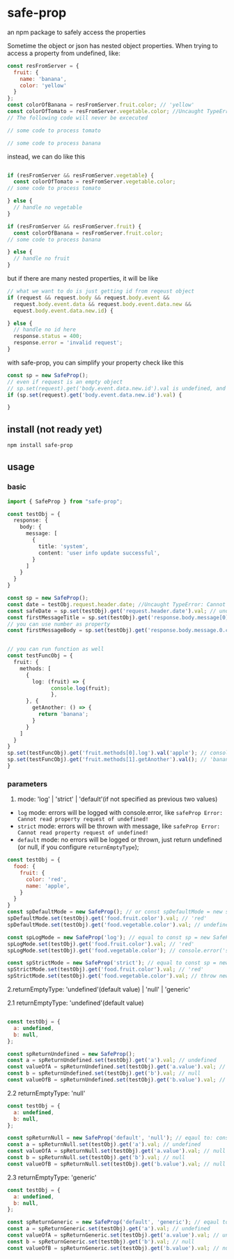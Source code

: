 # safe-prop

an npm package to safely access the properties

Sometime the object or json has nested object properties. When trying to access a property from undefined, like:

```js
const resFromServer = {
  fruit: {
    name: 'banana',
    color: 'yellow'
  }
};
const colorOfBanana = resFromServer.fruit.color; // 'yellow'
const colorOfTomato = resFromServer.vegetable.color; //Uncaught TypeError: Cannot read property 'color' of undefined
// The following code will never be excecuted

// some code to process tomato

// some code to process banana
```

instead, we can do like this

```js

if (resFromServer && resFromServer.vegetable) {
  const colorOfTomato = resFromServer.vegetable.color;
// some code to process tomato

} else {
  // handle no vegetable
}

if (resFromServer && resFromServer.fruit) {
  const colorOfBanana = resFromServer.fruit.color;
// some code to process banana

} else {
  // handle no fruit
}
```

but if there are many nested properties, it will be like

```js
// what we want to do is just getting id from reqeust object
if (request && request.body && request.body.event &&
  request.body.event.data && request.body.event.data.new &&
  equest.body.event.data.new.id) {

} else {
  // handle no id here
  response.status = 400;
  response.error = 'invalid request';
}
```

with safe-prop, you can simplify your property check like this

```js
const sp = new SafeProp();
// even if request is an empty object
// sp.set(request).get('body.event.data.new.id').val is undefined, and no error will be thrown
if (sp.set(request).get('body.event.data.new.id').val) {

}
```

## install (not ready yet)

```bash
npm install safe-prop
```

## usage

### basic

```ts
import { SafeProp } from "safe-prop";

const testObj = {
  response: {
    body: {
      message: [
        {
          title: 'system',
          content: 'user info update successful',
        }
      ]
    }
  }
}

const sp = new SafeProp();
const date = testObj.request.header.date; //Uncaught TypeError: Cannot read property 'request' of undefined
const safeDate = sp.set(testObj).get('request.header.date').val; // undefined
const firstMessageTitle = sp.set(testObj).get('response.body.message[0].title').val; // 'system'
// you can use number as property
const firstMessageBody = sp.set(testObj).get('response.body.message.0.content').val; // 'user info update successful'


// you can run function as well
const testFuncObj = {
  fruit: {
    methods: [
      {
        log: (fruit) => {
              console.log(fruit);
              },
      }, {
        getAnother: () => {
          return 'banana';
        }
      }
    ]
  }
}
sp.set(testFuncObj).get('fruit.methods[0].log').val('apple'); // console.log('apple');
sp.set(testFuncObj).get('fruit.methods[1].getAnother').val(); // 'banana'
}

```

### parameters

1. mode: 'log' | 'strict' | 'default'(if not specified as previous two values)

- `log` mode: errors will be logged with console.error, like `safeProp Error: Cannot read property request of undefined!`
- `strict` mode: errors will be thrown with message, like `safeProp Error: Cannot read property request of undefined!`
- `default` mode: no errors will be logged or thrown, just return undefined (or null, if you configure `returnEmptyType`);

```js
const testObj = {
  food: {
    fruit: {
      color: 'red',
      name: 'apple',
    }
  }
}
const spDefaultMode = new SafeProp(); // or const spDefaultMode = new safeProp('any string not equal to log or strict');
spDefaultMode.set(testObj).get('food.fruit.color').val; // 'red'
spDefaultMode.set(testObj).get('food.vegetable.color').val; // undefined

const spLogMode = new SafeProp('log'); // equal to const sp = new SafeProp(); sp.mode = 'log';
spLogMode.set(testObj).get('food.fruit.color').val; // 'red'
spLogMode.set(testObj).get('food.vegetable.color'); // console.error('safeProp Error: Cannot read property color of undefined!');

const spStrictMode = new SafeProp('strict'); // equal to const sp = new SafeProp(); sp.mode = 'log';
spStrictMode.set(testObj).get('food.fruit.color').val; // 'red'
spStrictMode.set(testObj).get('food.vegetable.color').val; // throw new Error('safeProp Error: Cannot read property color of undefined!');


```

2.returnEmptyType: 'undefined'(default value) | 'null' | 'generic'

2.1 returnEmptyType: 'undefined'(default value)

```js

const testObj = {
  a: undefined,
  b: null,
};

const spReturnUndefined = new SafeProp();
const a = spReturnUndefined.set(testObj).get('a').val; // undefined
const valueOfA = spReturnUndefined.set(testObj).get('a.value').val; // undefined
const b = spReturnUndefined.set(testObj).get('b').val; // null
const valueOfB = spReturnUndefined.set(testObj).get('b.value').val; // undefined
```

2.2 returnEmptyType: 'null'

```js
const testObj = {
  a: undefined,
  b: null,
};

const spReturnNull = new SafeProp('default', 'null'); // eqaul to: const spReturnNull = new SafeProp(); spReturnNull.returnEmptyType = 'null';
const a = spReturnNull.set(testObj).get('a').val; // undefined
const valueOfA = spReturnNull.set(testObj).get('a.value').val; // null
const b = spReturnNull.set(testObj).get('b').val; // null
const valueOfB = spReturnNull.set(testObj).get('b.value').val; // null


```

2.3 returnEmptyType: 'generic'

```js
const testObj = {
  a: undefined,
  b: null,
};

const spReturnGeneric = new SafeProp('default', 'generic'); // eqaul to: const spReturnGeneric = new SafeProp(); spReturnGeneric.returnEmptyType = 'generic';
const a = spReturnGeneric.set(testObj).get('a').val; // undefined
const valueOfA = spReturnGeneric.set(testObj).get('a.value').val; // undefined
const b = spReturnGeneric.set(testObj).get('b').val; // null
const valueOfB = spReturnGeneric.set(testObj).get('b.value').val; // null


```
